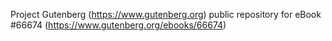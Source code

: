 Project Gutenberg (https://www.gutenberg.org) public repository for
eBook #66674 (https://www.gutenberg.org/ebooks/66674)
